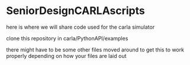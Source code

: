 # SeniorDesignCARLAscripts
here is where we will share code used for the carla simulator 


clone this repository in carla/PythonAPI/examples


there might have to be some other files moved around to get this to work properly depending on how your files are laid out
